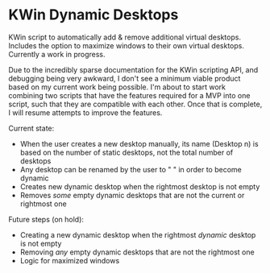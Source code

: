 # KWin Dynamic Desktops
KWin script to automatically add &amp; remove additional virtual desktops.  Includes the option to maximize windows to their own virtual desktops.  Currently a work in progress.

Due to the incredibly sparse documentation for the KWin scripting API, and debugging being very awkward, I don't see a minimum viable product based on my current work being possible.  I'm about to start work combining two scripts that have the features required for a MVP into one script, such that they are compatible with each other.  Once that is complete, I will resume attempts to improve the features.

Current state:
- When the user creates a new desktop manually, its name (Desktop n) is based on the number of static desktops, not the total number of desktops
- Any desktop can be renamed by the user to " " in order to become dynamic
- Creates new dynamic desktop when the rightmost desktop is not empty
- Removes *some* empty dynamic desktops that are not the current or rightmost one

Future steps (on hold):
- Creating a new dynamic desktop when the rightmost *dynamic* desktop is not empty
- Removing *any* empty dynamic desktops that are not the rightmost one
- Logic for maximized windows
